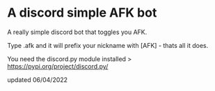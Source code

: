 # A discord simple AFK bot
A really simple discord bot that toggles you AFK.

Type .afk and it will prefix your nickname with [AFK] - thats all it does.

You need the discord.py module installed > https://pypi.org/project/discord.py/

updated 06/04/2022
